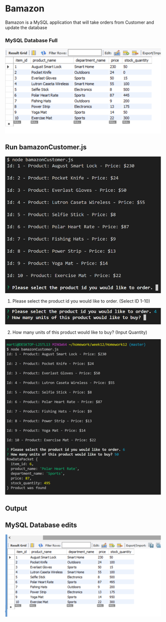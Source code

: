 # Bamazon

Bamazon is a MySQL application that will take orders from Customer and update the database

### MySQL Database Full

![selected](/images/databasefull.png)

## Run bamazonCustomer.js

![selected](/images/1step.png)

1. Please select the product id you would like to order. (Select ID 1-10)

![selected](/images/2ndstep.png)

2.  How many units of this product would like to buy? (Input Quantity)

![selected](/images/2ndorder.png)

## Output



## MySQL Database edits

![selected](/images/databaseedit.png)
